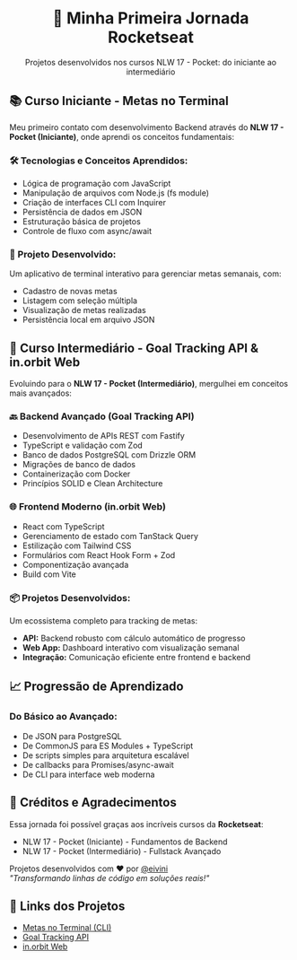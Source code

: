 <div align="center">
  <h1>🌟 Minha Primeira Jornada Rocketseat</h1>
  <p>Projetos desenvolvidos nos cursos NLW 17 - Pocket: do iniciante ao intermediário</p>
</div>

<h2>📚 Curso Iniciante - Metas no Terminal</h2>

<div>
  <p>
    Meu primeiro contato com desenvolvimento Backend através do <strong>NLW 17 - Pocket (Iniciante)</strong>,
    onde aprendi os conceitos fundamentais:
  </p>
  
  <h3>🛠️ Tecnologias e Conceitos Aprendidos:</h3>
  <ul>
    <li>Lógica de programação com JavaScript</li>
    <li>Manipulação de arquivos com Node.js (fs module)</li>
    <li>Criação de interfaces CLI com Inquirer</li>
    <li>Persistência de dados em JSON</li>
    <li>Estruturação básica de projetos</li>
    <li>Controle de fluxo com async/await</li>
  </ul>
  
  <h3>📂 Projeto Desenvolvido:</h3>
  <p>
    Um aplicativo de terminal interativo para gerenciar metas semanais, com:
  </p>
  <ul>
    <li>Cadastro de novas metas</li>
    <li>Listagem com seleção múltipla</li>
    <li>Visualização de metas realizadas</li>
    <li>Persistência local em arquivo JSON</li>
  </ul>
</div>

<h2>🚀 Curso Intermediário - Goal Tracking API & in.orbit Web</h2>

<div>
  <p>
    Evoluindo para o <strong>NLW 17 - Pocket (Intermediário)</strong>, mergulhei em conceitos mais avançados:
  </p>
  
  <h3>🔙 Backend Avançado (Goal Tracking API)</h3>
  <ul>
    <li>Desenvolvimento de APIs REST com Fastify</li>
    <li>TypeScript e validação com Zod</li>
    <li>Banco de dados PostgreSQL com Drizzle ORM</li>
    <li>Migrações de banco de dados</li>
    <li>Containerização com Docker</li>
    <li>Princípios SOLID e Clean Architecture</li>
  </ul>
  
  <h3>🌐 Frontend Moderno (in.orbit Web)</h3>
  <ul>
    <li>React com TypeScript</li>
    <li>Gerenciamento de estado com TanStack Query</li>
    <li>Estilização com Tailwind CSS</li>
    <li>Formulários com React Hook Form + Zod</li>
    <li>Componentização avançada</li>
    <li>Build com Vite</li>
  </ul>
  
  <h3>📦 Projetos Desenvolvidos:</h3>
  <p>
    Um ecossistema completo para tracking de metas:
  </p>
  <ul>
    <li><strong>API:</strong> Backend robusto com cálculo automático de progresso</li>
    <li><strong>Web App:</strong> Dashboard interativo com visualização semanal</li>
    <li><strong>Integração:</strong> Comunicação eficiente entre frontend e backend</li>
  </ul>
</div>

<h2>📈 Progressão de Aprendizado</h2>

<div>
  <h3>Do Básico ao Avançado:</h3>
  <ul>
    <li>De JSON para PostgreSQL</li>
    <li>De CommonJS para ES Modules + TypeScript</li>
    <li>De scripts simples para arquitetura escalável</li>
    <li>De callbacks para Promises/async-await</li>
    <li>De CLI para interface web moderna</li>
  </ul>
</div>

<h2>📌 Créditos e Agradecimentos</h2>

<div>
  <p>
    Essa jornada foi possível graças aos incríveis cursos da <strong>Rocketseat</strong>:
  </p>
  <ul>
    <li>NLW 17 - Pocket (Iniciante) - Fundamentos de Backend</li>
    <li>NLW 17 - Pocket (Intermediário) - Fullstack Avançado</li>
  </ul>
  
  <p>
    Projetos desenvolvidos com ❤️ por <a href="https://github.com/eivini">@eivini</a><br>
    <em>"Transformando linhas de código em soluções reais!"</em>
  </p>
</div>

<h2>🔗 Links dos Projetos</h2>

<ul>
  <li><a href="https://github.com/eivini/Rocketseat-NLW-17/tree/main/Iniciante/Projeto">Metas no Terminal (CLI)</a></li>
  <li><a href="https://github.com/eivini/Rocketseat-NLW-17/tree/main/Intermediario/Projeto/Server">Goal Tracking API</a></li>
  <li><a href="https://github.com/eivini/Rocketseat-NLW-17/tree/main/Intermediario/Projeto/web">in.orbit Web</a></li>
</ul>